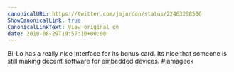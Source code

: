 ```yaml
---
canonicalURL: https://twitter.com/jmjordan/status/22463298506
ShowCanonicalLink: true
CanonicalLinkText: View original on
date: 2010-08-29T19:57:10+00:00
---
```

Bi-Lo has a really nice interface for its bonus card. Its nice that someone is still making decent software for embedded devices. #iamageek